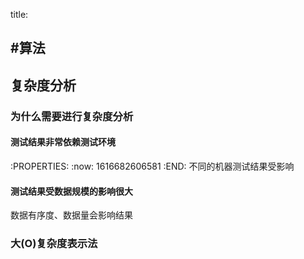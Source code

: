 title: 

## #算法
## 复杂度分析
### 为什么需要进行复杂度分析
#### 测试结果非常依赖测试环境
:PROPERTIES:
:now: 1616682606581
:END:
不同的机器测试结果受影响
#### 测试结果受数据规模的影响很大
数据有序度、数据量会影响结果
### 大(O)复杂度表示法
##